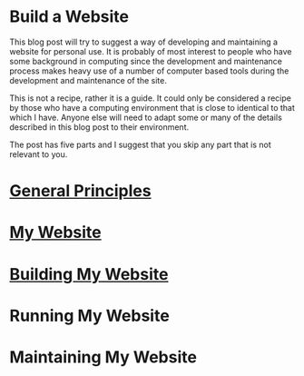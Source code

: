 # Build a Website
This blog post will try to suggest a way of developing and maintaining a website for personal use. It is probably of most interest to people who have some background in computing since the development and maintenance process makes heavy use of a number of computer based tools during the development and maintenance of the site.

This is not a recipe, rather it is a guide. It could only be considered a recipe by those who have a computing environment that is close to identical to that which I have. Anyone else will need to adapt some or many of the details described in this blog post to their environment.

The post has five parts and I suggest that you skip any part that is not relevant to you.
# [General Principles](./WebPrinciples)
# [My Website](./WebsiteNature)
# [Building My Website](./WebsiteConstruction)
# Running My Website
# Maintaining My Website
